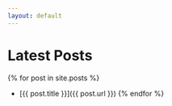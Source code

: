 ```yaml
---
layout: default
---
```


# Latest Posts

{% for post in site.posts %}
- [{{ post.title }}]({{ post.url }})
{% endfor %}
